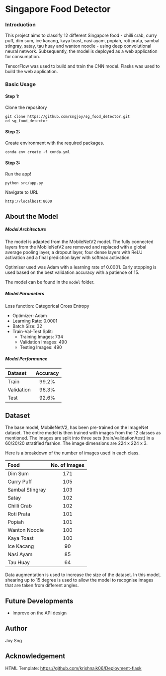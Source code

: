 # Singapore Food Detector
### Introduction
This project aims to classify 12 different Singapore food - chilli crab, curry puff, dim sum, ice kacang, kaya toast, nasi ayam, popiah, roti prata, sambal stingray, satay, tau huay and wanton noodle - using deep convolutional neural network. Subsequently, the model is deployed as a web application for consumption.

TensorFlow was used to build and train the CNN model. Flasks was used to build the web application.

### Basic Usage
#### Step 1:
Clone the repository 
```
git clone https://github.com/sngjoy/sg_food_detector.git
cd sg_food_detector
```
#### Step 2:
Create environment with the required packages.

```
conda env create -f conda.yml
```

#### Step 3: 
Run the app!
```
python src/app.py
```
Navigate to URL 
```
http://localhost:8000
```
## About the Model
##### Model Architecture
The model is adapted from the MobileNetV2 model. The fully connected layers from the MobileNetV2 are removed and replaced with a global average pooling layer, a dropout layer, four dense layers with ReLU activation and a final prediction layer with softmax activation.

Optimiser used was Adam with a learning rate of 0.0001. Early stopping is used based on the best validation accuracy with a patience of 15.
    
The model can be found in the `model` folder.

##### Model Parameters
Loss function: Categorical Cross Entropy
- Optimizer: Adam
- Learning Rate: 0.0001
- Batch Size: 32
- Train-Val-Test Split:
    - Training Images: 734
    - Validation Images: 490
    - Testing Images: 490

##### Model Performance
| Dataset    | Accuracy| 
| :----------|:-------:| 
| Train      | 99.2%   | 
| Validation | 96.3%   | 
| Test       | 92.6%   |

## Dataset
The base model, MobileNetV2, has been pre-trained on the ImageNet dataset.
The entire model is then trained with images from the 12 classes as mentioned. The images are split into three sets (train/validation/test) in a 60/20/20 stratified fashion. The image dimensions are 224 x 224 x 3.

Here is a breakdown of the number of images used in each class.

| Food            | No. of Images | 
| :---------------|:-------------:| 
| Dim Sum         | 171           | 
| Curry Puff      | 105           | 
| Sambal Stingray | 103           | 
| Satay           | 102           | 
| Chilli Crab     | 102           | 
| Roti Prata      | 101           | 
| Popiah          | 101           | 
| Wanton Noodle   | 100           | 
| Kaya Toast      | 100           | 
| Ice Kacang      | 90            | 
| Nasi Ayam       | 85            | 
| Tau Huay        | 64            | 

Data augmentation is used to increase the size of the dataset. In this model, shearing up to 15 degree is used to allow the model to recognise images that are taken from different angles. 

## Future Developments
- Improve on the API design

## Author
Joy Sng

## Acknowledgement
HTML Template: https://github.com/krishnaik06/Deployment-flask